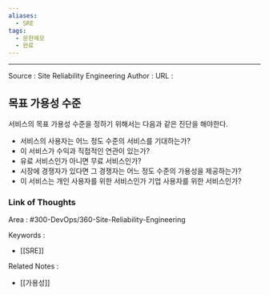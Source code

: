 ```yaml
---
aliases:
  - SRE
tags:
  - 문헌메모
  - 완료
---
```



---


Source : Site Reliability Engineering
Author : 
URL :

## 목표 가용성 수준
서비스의 목표 가용성 수준을 정하기 위해서는 다음과 같은 진단을 해야한다.
- 서비스의 사용자는 어느 정도 수준의 서비스를 기대하는가?
- 이 서비스가 수익과 직접적인 연관이 있는가?
- 유료 서비스인가 아니면 무료 서비스인가?
- 시장에 경쟁자가 있다면 그 경쟁자는 어느 정도 수준의 가용성을 제공하는가?
- 이 서비스는 개인 사용자를 위한 서비스인가 기업 사용자를 위한 서비스인가?

### Link of Thoughts
Area : #300-DevOps/360-Site-Reliability-Engineering 

Keywords :
- [[SRE]]

Related Notes : 
- [[가용성]]
